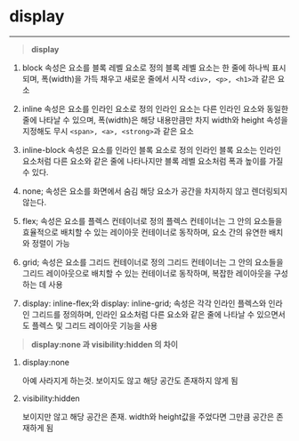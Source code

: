 # display

<hr/>

> **display**

1. block 속성은 요소를 블록 레벨 요소로 정의
   블록 레벨 요소는 한 줄에 하나씩 표시되며, 폭(width)을 가득 채우고 새로운 줄에서 시작
   `<div>, <p>, <h1>`과 같은 요소

2. inline 속성은 요소를 인라인 요소로 정의
   인라인 요소는 다른 인라인 요소와 동일한 줄에 나타날 수 있으며, 폭(width)은 해당 내용만큼만 차지
   width와 height 속성을 지정해도 무시
   `<span>, <a>, <strong>`과 같은 요소

3. inline-block 속성은 요소를 인라인 블록 요소로 정의
   인라인 블록 요소는 인라인 요소처럼 다른 요소와 같은 줄에 나타나지만 블록 레벨 요소처럼 폭과 높이를 가질 수 있다.


4. none; 속성은 요소를 화면에서 숨김
   해당 요소가 공간을 차지하지 않고 렌더링되지 않는다.

5. flex; 속성은 요소를 플렉스 컨테이너로 정의
   플렉스 컨테이너는 그 안의 요소들을 효율적으로 배치할 수 있는 레이아웃 컨테이너로 동작하며, 요소 간의 유연한 배치와 정렬이 가능

6. grid; 속성은 요소를 그리드 컨테이너로 정의
   그리드 컨테이너는 그 안의 요소들을 그리드 레이아웃으로 배치할 수 있는 컨테이너로 동작하며, 복잡한 레이아웃을 구성하는 데 사용

7. display: inline-flex;와 display: inline-grid; 속성은 각각 인라인 플렉스와 인라인 그리드를 정의하며, 인라인 요소처럼 다른 요소와 같은 줄에 나타날 수 있으면서도 플렉스 및 그리드 레이아웃 기능을 사용

> **display:none 과 visibility:hidden 의 차이**

1. display:none

   아예 사라지게 하는것. 보이지도 않고 해당 공간도 존재하지 않게 됨

2. visibility:hidden

   보이지만 않고 해당 공간은 존재. width와 height값을 주었다면 그만큼 공간은 존재하게 됨
